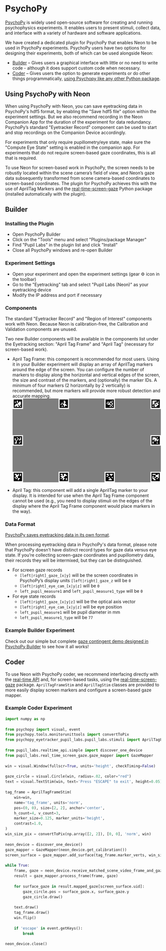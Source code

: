 # PsychoPy

[PsychoPy](https://psychopy.org/) is widely used open-source software for creating and running psychophysics experiments.
It enables users to present stimuli, collect data, and interface with a variety of hardware and software applications.

We have created a dedicated plugin for PsychoPy that enables Neon to be used in PsychoPy experiments. PsychoPy
users have two options for designing their experiments, both of which can be used alongside Neon:

- [Builder](https://www.psychopy.org/builder/) – Gives users a graphical interface with little or no need to write code - although it does support custom code when necessary.
- [Coder](https://psychopy.org/coder/index.html) – Gives users the option to generate experiments or do other things programmatically, [using Psychopy like any other Python package](https://psychopy.org/api/).

## Using PsychoPy with Neon

When using PsychoPy with Neon, you can save eyetracking data in PsychoPy's hdf5 format, by enabling the "Save hdf5 file"
option within the experiment settings. But we also recommend recording in the Neon Companion App for the duration of
the experiment for data redundancy. PsychoPy’s standard "Eyetracker Record" component can be used to start and stop recordings
on the Companion Device accordingly.

For experiments that only require pupillometry/eye state, make sure the "Compute Eye State" setting is enabled in the companion app.
For experiments that do not require screen-based gaze coordinates, this is all that is required.

To use Neon for screen-based work in PsychoPy, the screen needs to be robustly located within the scene camera’s field of view,
and Neon’s gaze data subsequently transformed from scene camera-based coordinates to screen-based coordinates. The plugin for
PsychoPy achieves this with the use of AprilTag Markers and the
[real-time-screen-gaze](https://github.com/pupil-labs/real-time-screen-gaze) Python package (installed automatically with the plugin).

## Builder

### Installing the Plugin

- Open PsychoPy Builder
- Click on the "Tools" menu and select "Plugins/package Manager"
- Find "Pupil Labs" in the plugin list and click "Install"
- Close all PsychoPy windows and re-open Builder

### Experiment Settings

- Open your experiment and open the experiment settings (gear ⚙️ icon in the toolbar)
- Go to the "Eyetracking" tab and select "Pupil Labs (Neon)" as your eyetracking device
- Modify the IP address and port if necessary

### Components

The standard "Eyetracker Record" and "Region of Interest" components work with Neon. Because Neon is calibration-free, the Calibration and Validation components are unused.

Two new Builder components will be available in the components list under the Eyetracking section: "April Tag Frame" and "April Tag" (necessary for screen-based work).

- April Tag Frame: this component is recommended for most users. Using it in your Builder experiment will display an array of AprilTag markers around the edge of the screen. You can configure the number of markers to display along the horizontal and vertical edges of the screen, the size and contrast of the markers, and (optionally) the marker IDs. A minimum of four markers (2 horizontally by 2 vertically) is recommended, but more markers will provide more robust detection and accurate mapping.
  ![AprilTag Frame](./apriltag-frame.png)

- April Tag: this component will add a single AprilTag marker to your display. It is intended for use when the April Tag Frame component cannot be used (e.g., you need to display stimuli on the edges of the display where the April Tag Frame component would place markers in the way).

### Data Format

[PsychoPy saves eyetracking data in its own format](https://psychopy.org/hardware/eyeTracking.html#what-about-the-data).

When processing eyetracking data in PsychoPy's data format, please note that PsychoPy doesn’t have distinct record types
for gaze data versus eye state. If you’re collecting screen-gaze coordinates and pupillometry data, their records they will
be intermixed, but they can be distinguished.

- For screen gaze records
  - `[left|right]_gaze_[x|y]` will be the screen coordinates in PsychoPy’s display units `[left|right]_gaze_z` will be `0`
  - `[left|right]_eye_cam_[x|y|z]` will be `0`
  - `left_pupil_measure1` and `left_pupil_measure1_type` will be `0`
- For eye state records
  - `[left|right]_gaze_[x|y|z]` will be the optical axis vector
  - `[left|right]_eye_cam_[x|y|z]` will be eye position
  - `left_pupil_measure1` will be pupil diameter in mm
  - `left_pupil_measure1_type` will be `77`

### Example Builder Experiment

Check out our simple but complete [gaze contingent demo designed in PsychoPy Builder](https://github.com/pupil-labs/psychopy-gaze-contingent-demo) to see how it all works!

## Coder

To use Neon with PsychoPy coder, we recommend interfacing directly with the [real-time API](https://docs.pupil-labs.com/neon/real-time-api/tutorials/)
and, for screen-based tasks, using the [real-time-screen-gaze](https://github.com/pupil-labs/real-time-screen-gaze) package.
`AprilTagFrameStim` and `AprilTagStim` classes are provided to more easily display screen markers and configure a screen-based gaze mapper.

### Example Coder Experiment

```python
import numpy as np

from psychopy import visual, event
from psychopy.tools.monitorunittools import convertToPix
from psychopy_eyetracker_pupil_labs.pupil_labs.stimuli import AprilTagFrameStim

from pupil_labs.realtime_api.simple import discover_one_device
from pupil_labs.real_time_screen_gaze.gaze_mapper import GazeMapper

win = visual.Window(fullscr=True, units='height', checkTiming=False)

gaze_circle = visual.Circle(win, radius=.02, color="red")
text = visual.TextStim(win, text='Press "ESCAPE" to exit', height=0.05)

tag_frame = AprilTagFrameStim(
    win=win,
    name='tag_frame', units='norm',
    pos=(0, 0), size=[2, 2], anchor='center',
    h_count=4, v_count=3,
    marker_size=0.125, marker_units='height',
    contrast=1.0,
)
win_size_pix = convertToPix(np.array([2, 2]), [0, 0], 'norm', win)

neon_device = discover_one_device()
gaze_mapper = GazeMapper(neon_device.get_calibration())
screen_surface = gaze_mapper.add_surface(tag_frame.marker_verts, win_size_pix)

while True:
    frame, gaze = neon_device.receive_matched_scene_video_frame_and_gaze()
    result = gaze_mapper.process_frame(frame, gaze)

    for surface_gaze in result.mapped_gaze[screen_surface.uid]:
        gaze_circle.pos = surface_gaze.x, surface_gaze.y
        gaze_circle.draw()

    text.draw()
    tag_frame.draw()
    win.flip()

    if 'escape' in event.getKeys():
        break

neon_device.close()
```
